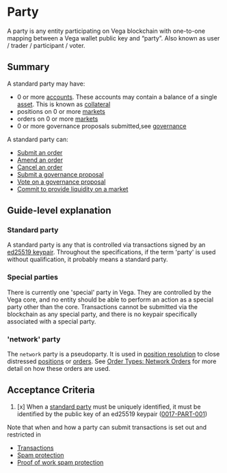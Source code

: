 # Party

A party is any entity participating on Vega blockchain with one-to-one mapping between a Vega wallet public key and “party”. Also known as user / trader / participant / voter.

## Summary

A standard party may have:
- 0 or more [accounts](./0013-ACCT-accounts.md). These accounts may contain a balance of a single [asset](./0040-ASSF-asset_framework.md). This is known as [collateral](./0005-COLL-collateral.md)
- positions on 0 or more [markets](./0001-MKTF-market_framework.md)
- orders on 0 or more [markets](./0001-MKTF-market_framework.md)
- 0 or more governance proposals submitted,see [governance](./0028-GOVE-governance.md)

A standard party can:
- [Submit an order](./0025-OCRE-order_submission.md)
- [Amend an order](./0004-AMND-amends.md)
- [Cancel an order](./0033-OCAN-cancel_orders.md)
- [Submit a governance proposal](./0028-GOVE-governance.md)
- [Vote on a governance proposal](./0028-GOVE-governance.md)
- [Commit to provide liquidity on a market](./0038-OLIQ-liquidity_provision_order_type.md)

## Guide-level explanation

### Standard party

A standard party is any that is controlled via transactions signed by an [ed25519 keypair](./0067-KEYS-key_management.md). Throughout the specifications, if the term 'party' is used without qualification, it probably means a standard party.

### Special parties

There is currently one 'special' party in Vega. They are controlled by the Vega core, and no entity should be able to perform an action as a special party other than the core. Transactions cannot be submitted via the blockchain as any special party, and there is no keypair specifically associated with a special party.

### 'network' party

The `network` party is a pseudoparty. It is used in [position resolution](./0012-POSR-position_resolution.md) to close distressed [positions](./0006-POSI-positions_core.md) or [orders](./0024-OSTA-order_status.md). See [Order Types: Network Orders](./0014-ORDT-order_types.md#network-orders) for more detail on how these orders are used.

## Acceptance Criteria

1. [x] When a [standard party](#standard-party) must be uniquely identified, it must be identified by the public key of an ed25519 keypair (<a name="0017-PART-001" href="#0017-PART-001">0017-PART-001</a>)

Note that when and how a party can submit transactions is set out and restricted in
- [Transactions](./0049-TVAL-validate_transaction_preconsensus.md)
- [Spam protection](./0062-SPAM-spam_protection.md)
- [Proof of work spam protection](./0072-SPPW-spam-protection-PoW.md)
